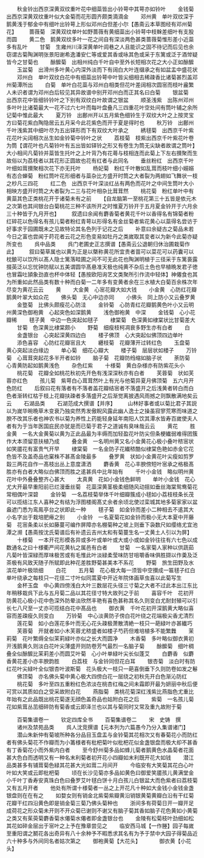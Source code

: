 <!-- { "loadSidebar": true } -->
　　秋金铃出西京深黄双纹重叶花中细蘂皆出小铃萼中其萼亦如铃叶
　　金钱菊　出西京深黄双纹重叶似大金菊而花形圆齐颇类滴滴金
　　邓州黄　单叶双纹深于鹅黄浅于郁金中有细叶出铃萼上形似邓州白但差小尔【愚斋云本草图经有邓州菊花】
　　蔷薇菊　深黄双纹单叶如野蔷薇有黄细蘂出小铃萼中枝榦差细叶有支股而圆
　　黄二色　鹅黄双纹多叶一花之间自有深淡两色甚类蔷薇菊惟形差小近蘂多有乱叶
　　甘菊　生雍州川泽深黄单叶闾巷之人且能识之固不待记而后见也余窃谓古菊陶渊明张景阳谢希逸潘安仁等或爱其香或咏其色或采于东篱或泛于酒斚疑皆今之甘菊也
　　酴醿菊　出相州纯白千叶自中至外长短相次花之大小正如酴醿
　　玉盆菊　出滑州多叶黄心内深外淡而下有阔白大叶连缀承之有如盆盂中盛花状
　　邓州白　单叶双纹白花中有细蘂出铃萼中叶皆尖细相去稀疎香比诸菊甚烈盖邓州菊潭所出
　　白菊　单叶白花蘂与邓州白相类但花叶差阔相次圆宻而枝叶麄繁人未识者谓为邓州白后较见其异故谱中别开邓州白而正其名曰白菊
　　银盆菊　出西京花中皆细铃铃叶之下别有双纹白叶故谓之银盆
　　顺圣浅紫　出陈州邓州多叶叶比诸菊最大一花不过六七叶而每叶盘叠凡三四重花叶空处间有筒叶辅之余所记菊中惟此最大
　　夏万铃　出鄜州开以五月紫色细铃生于双纹大叶之上按灵宝方曰菊花紫白陶隐居云五月采今此花紫色而开于夏是得时也
　　秋万铃　出鄜州千叶浅紫其中细叶尽为五出铎形而下有双纹大叶承之
　　綉毬菊　出西京千叶紫花花叶尖阔相次丛生如金铃菊中铃叶之状
　　荔枝菊　枝紫出西京千叶紫花叶卷为筒【谓花叶也凡菊铃叶有五出皆如铎铃之形又有卷生为筒无尖缺者故谓之筒叶】大小相间凡菊铃并蘂皆生托叶之上叶背乃有花蕚与枝相连而此菊上下左右攅聚而生故俗以为荔枝者以其花形正圆故也花有红者与此同名
　　垂丝粉红　出西京千叶叶细如茸攅聚相次花下亦无托叶
　　杨妃菊　粉红千叶散如乱茸而枝叶细小嫋嫋有态合蝉菊　粉红筒叶花形细者与蘂杂比方盛开时筒之大者裂为两翅如飞舞状一枝之杪凡三四花
　　红二色　出西京千叶深淡红丛有两色而花叶之中间生筒叶大小相映方盛开时筒之大者裂为二三与花叶相杂比茸茸然
　　桃花菊　粉红单叶中有黄蘂其色正类桃花开于诸菊未有之前
　　【自龙脑第一至桃花第三十五皆是依元木之次第也其间银台白菊桃花三种不该所开之时惟夏万铃开于五月夏金铃开于六月余三十种皆于九月开也】
　　叙遗曰余闻有麝香菊者黄花千叶以香得名有锦菊者粉红碎花以色得名有孩儿菊者粉红青萼以形得名有金丝菊者紫花黄心以蘂得名尝访于好事求于园圃既未之见故特论其名色列于记花之后
　　补意曰余疑古之菊品未若今日之富也尝闻于莳花者云花之形色变易如牡丹之类嵗取其变者以为新今此菊亦疑所变也
　　呉中品类
　　呉门老圃史正志撰谱【愚斋云公退朝归休治圃栽菊作此】
　　叙曰菊草属也以黄为正是以槩称黄花所宜贵者苗可以菜花可以药囊可以枕酿可以饮所以髙人隐士篱落畦圃之间不可无此花也陶渊明植于三径采于东篱裛露掇英泛以忘忧钟防赋以五美谓圆华髙悬准天极也纯黄不杂后土色也早植晩发君子徳也冒霜吐頴象劲直也杯中体轻【愚按欧阳询艺文类聚所引作流中轻体】神僊食也其为所重如此然品类有数十种而白菊一二年多有变黄者余在三水植大白菊百余株次年尽变为黄花云云
　　黄
　　大金黄　心宻花瓣大如大钱
　　小金黄　心防红花瓣鹅黄叶翠大如众花
　　佛头菊　无心中边亦同
　　小佛头　同上防小又云叠罗黄
　　金墪菊　比佛头颇瘦花心防洼
　　金铃菊　心防青红花瓣鹅黄色叶小又云明州黄深色御袍黄　心起突色如深鹅黄
　　浅色御袍黄　中深
　　金钱菊　心小花瓣稀
　　毬子黄　中边一色突起如毬子
　　棣棠菊　色深黄如棣棠状比甘菊差大
　　甘菊　色深黄比棣棠颇小
　　野菊　细瘦枝柯凋衰多野生亦有白者
　　白
　　金盏银台　心突起深黄四边白
　　楼子佛顶　心大突起似佛顶四边单叶
　　添色喜容　心防红花瓣宻且大
　　纒枝菊　花瓣薄开过转红色
　　玉盘菊　黄心突起淡白缘边
　　单心菊　细花心瓣大
　　楼子菊　层层状如楼子
　　万铃菊　心茸茸突起花多半开者如铃
　　脑子菊　花瓣防绉缩如脑子状
　　荼防菊　心青黄防起如鹅黄浅色
　　杂色红紫
　　十様菊　黄白杂様亦有防紫花头小
　　桃花菊　花瓣全如桃花秋初先开色有浅深深秋亦有白者
　　芙蓉菊　状如芙蓉亦红色
　　孩儿菊　紫萼白心茸茸然叶上有光与他菊异夏月佛顶菊　五六月开色防红
　　后叙曰花有落者有不落者盖花瓣结宻者不落盛开之后浅黄者转白而白色者渐转红枯于枝上花瓣扶疎者多落盛开之后渐觉离披遇风雨撼之则飘散满地矣云云
　　石湖品类
　　石湖范成大撰谱【并序】
　　山林好事者或以菊比君子其説以为嵗华晼晩草木变衰乃独奕然秀发傲睨风露此幽人逸士之操虽寂寥荒寒而味道之腴不改其乐者也神农书以菊为养性上药能轻身延年南阳人饮其潭水皆寿百嵗使夫人者有为于当年医国庇民亦犹是而已菊于君子之道诚有臭味哉云云
　　黄花
　　胜金黄　一名大金黄菊以黄为正此品最为丰缛而加轻盈花叶防尖但条梗纎弱难得团簇作大本须留意扶植乃成
　　叠金黄　一名明州黄又名小金黄花心极小叠叶秾宻状如笑靥花有富贵气开早
　　棣棠菊　一名金防子花纎秾酷似棣棠色艳如赤金它花色皆不及盖奇品也窠株不甚髙金陵最多
　　叠罗黄　状如小金黄花叶尖瘦如剪罗縠三两花自作一髙枝出丛上意度潇洒
　　麝香黄　花心丰腴傍短叶宻承之格极髙胜亦有白者大略似白佛顶而胜之逺甚呉中比年始有
　　千叶小金钱　略似明州黄花叶中外叠叠整齐心甚大
　　太真黄　花如小金钱色鲜明
　　单叶小金钱　花心尤大开最早重阳前已烂漫垂丝菊　花蘂深黄茎极柔细随风动揺如垂丝海棠鸳鸯菊花常相偶叶深碧
　　金铃菊　一名荔枝菊举体千叶细瓣簇成小毬如小荔枝枝条长茂可以揽结江东人喜种之有结为浮图楼阁髙丈余者余顷北使过栾城其地多菊家家以盆盎遮门悉为鸾鳯亭台之状即此一种
　　毬子菊　如金铃而差小二种相去不逺其大小名字出于栽培肥瘠之别
　　小金铃　一名夏菊花如金铃而极小无大本夏中开藤菊　花宻条柔以长如藤蔓可编作屏障亦名棚菊种之坡上则垂下袅数尺如缨络尤宜池潭之濒【愚斋按沈氏菊谱后有补遗云吉州太和有菊蔓生名一丈黄土人引以为屏】
　　十様菊　一本开花形模各异或多叶或单叶或大或小或如金铃往往有六七色以成数通名之曰十様衢严间花黄杭之属邑有白者
　　甘菊　一名家菊人家种以供蔬茹凡菊叶皆深緑而厚味极苦或有毛惟此叶淡緑柔莹味防甘咀嚼香味俱胜撷以作羮及泛茶极有风致天随子所赋即此种花差胜野菊甚美本不系花
　　野菊　旅生田野及水滨花单叶极琐细
　　白花
　　五月菊　花心极大每一须皆中空攅成一匾毬子红白单叶绕承之每枝只一花径二寸叶似同蒿夏中开近年院体画草虫喜以此菊写生
　　金杯玉盘　中心黄四傍浅白大叶三数层花头径三寸菊之大者不过此本出江东比年稍移栽呉下此与五月菊二品以其花径寸特大故列之于前
　　喜容千叶　花初开防黄花心极小花中色深外防晕淡欣然丰艳有喜色甚称其名久则变白尤耐封殖可以引长七八尺至一丈亦可揽结白花中髙品也
　　御衣黄　千叶花初开深鹅黄大略似喜容而差疎瘦久则变白
　　万铃菊　中心淡黄防子傍白花叶绕之花端极尖香尤清烈
　　莲花菊　如小白莲花多叶而无心花头疎极萧散清絶一枝只一葩緑叶亦甚纎巧
　　芙蓉菊　开就者如小木芙蓉尤秾盛者如楼子芍药但难培植多不能繁橆
　　茉莉菊　花叶繁缛全似茉莉緑叶亦似之长大而圆净
　　木香菊　多叶略似御衣黄初开浅鹅黄久则淡白花叶尖薄盛开则防卷芳气最烈一名脑子菊
　　酴醿菊　细叶稠叠全似酴醿比茉莉差小而圆艾叶菊　心小叶单緑叶尖长似蓬艾
　　白麝香　似麝香黄花差小亦丰腴韵胜
　　白荔枝　与金铃同但花白耳
　　银杏菊　淡白时有防红花叶尖緑叶全似银杏叶波斯菊　花头极大一枝只一葩喜倒垂下久则防卷如发之鬈
　　佛顶菊　亦名佛头菊中黄心极大四傍白花一层绕之初秋先开白色渐沁防红
　　桃花菊　多叶至四五重粉红色浓淡在桃杏红梅之间未霜即开最为妍丽中秋后便可赏以其质如白之受采故附白花
　　燕脂菊　类桃花菊深红浅紫比燕脂色尤重比年始有之此品既出桃花菊遂无顔色盖奇品也姑附白花之后
　　紫菊　一名孩儿菊花如紫茸丛茁细碎防有菊香或云即泽兰也以其与菊同时又常及重九故附于菊




　　百菊集谱卷一
　　钦定四库全书
　　百菊集谱卷二
　　宋　史铸　撰
　　诸州及禁苑品类
　　呉人沈竞撰谱【元本列为六篇愚今乃分入集谱诸门】
　　潜山朱新仲有菊坡所种各分品目玉盘盂与金铃菊其花相次又有春菊花小而防红者有佛头菊花不作瓣而为小筩様者有枇杷菊叶似枇杷花似金盏银盘而极大却不甚香有丁香菊花小而外紫内白者
　　至今舒州菊多品如蜂儿菊者鹅黄色水晶菊者花面甚大色白而透明又有一种名末利菊者初开花小四瓣如末利既开花大如钱
　　潜江品类甚多有铺茸菊色緑其花甚大光如茸二月间开
　　今临安有大笑菊其花白心叶叶如大笑或云即枇杷菊
　　顷在长沙见菊亦多品如黄色曰御爱笑靥孩儿黄满堂金小千叶丁香寿安真珠白色曰叠罗艾叶毬白饼十月白孩儿白银盆大而色紫者曰荔枝菊又有五月开者
　　他处有所谓十様菊者一丛之上开花凡十种如大金钱小金钱金盏银盘则在在有之
　　如婺女则有销金北紫菊紫瓣黄沿销银黄菊黄瓣白沿有干红菊花瓣干红四沿黄色即是销金菊三菊乃佛头菊种也
　　浙间多有荷菊日开一瓣开足成荷花之形众菊未开则不开众菊已谢则不谢又有脑子菊其香如脑子花色黄如小黄菊之类又有茱萸菊麝香菊水僊菊水僊者即金盏银台也
　　金陵有松菊枝叶劲细如松其花如碎金层出于宻叶之上予在豫章尝见之
　　临安西马城【一作塍】园子每嵗至重阳谓之鬭花各出奇异有八十余种予不暇悉求其名有为予于禁中大园子得菊品近六十种多与外间同名者姑次第之
　　御袍黄菊【大花头】　　　　御衣黄【小花头】
